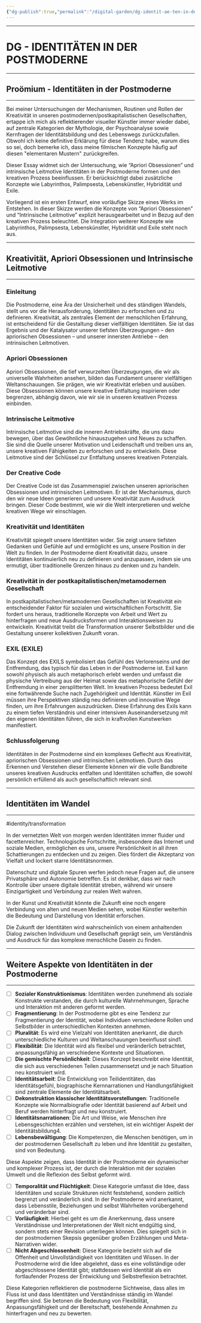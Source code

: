 ```yaml
---
{"dg-publish":true,"permalink":"/digital-garden/dg-identit-ae-ten-in-der-postmoderne/","title":"DG - IDENTITÄTEN IN DER POSTMODERNE","tags":["postmodernism","Postmoderne","PaulAuster/identities","DG2024AD07"]}
---
```



----
# DG - IDENTITÄTEN IN DER POSTMODERNE
----
## Proömium - Identitäten in der Postmoderne
---

Bei meiner Untersuchungen der Mechanismen, Routinen und Rollen der Kreativität in unseren postmodernen/postkapitalistischen Gesellschaften, ertappe ich mich als reflektierender visueller Künstler  immer wieder dabei, auf zentrale Kategorien der Mythologie, der Psychoanalyse sowie Kernfragen der Identitätsbildung und des Lebenswegs zurückzufallen. Obwohl ich keine definitive Erklärung für diese Tendenz habe, warum dies so sei, doch bemerke ich, dass meine filmischen Konzepte häufig auf diesen "elementaren Mustern" zurückgreifen.

Dieser Essay widmet sich der Untersuchung, wie “Apriori Obsessionen” und intrinsische Leitmotive Identitäten in der Postmoderne formen und den kreativen Prozess beeinflussen. Er berücksichtigt dabei zusätzliche Konzepte wie Labyrinthos, Palimpsesta, Lebenskünstler, Hybridität und Exile.

Vorliegend ist ein ersten Entwurf, eine vorläufige Skizze eines Werks im Entstehen. In dieser Skizze werden die Konzepte von “Apriori Obsessionen” und “Intrinsische Leitmotive”  explizit herausgearbeitet und in Bezug auf den kreativen Prozess beleuchtet. Die Integration weiterer Konzepte wie Labyrinthos, Palimpsesta, Lebenskünstler, Hybridität und Exile steht noch aus.


---

## Kreativität, Apriori Obsessionen und Intrinsische Leitmotive
---

### Einleitung

Die Postmoderne, eine Ära der Unsicherheit und des ständigen Wandels, stellt uns vor die Herausforderung, Identitäten zu erforschen und zu definieren. Kreativität, als zentrales Element der menschlichen Erfahrung, ist entscheidend für die Gestaltung dieser vielfältigen Identitäten. Sie ist das Ergebnis und der Katalysator unserer tiefsten Überzeugungen – den apriorischen Obsessionen – und unserer innersten Antriebe – den intrinsischen Leitmotiven.

### Apriori Obsessionen

Apriori Obsessionen, die tief verwurzelten Überzeugungen, die wir als universelle Wahrheiten ansehen, bilden das Fundament unserer vielfältigen Weltanschauungen. Sie prägen, wie wir Kreativität erleben und ausüben. Diese Obsessionen können unsere kreative Entfaltung inspirieren oder begrenzen, abhängig davon, wie wir sie in unseren kreativen Prozess einbinden.

### Intrinsische Leitmotive

Intrinsische Leitmotive sind die inneren Antriebskräfte, die uns dazu bewegen, über das Gewöhnliche hinauszugehen und Neues zu schaffen. Sie sind die Quelle unserer Motivation und Leidenschaft und treiben uns an, unsere kreativen Fähigkeiten zu erforschen und zu entwickeln. Diese Leitmotive sind der Schlüssel zur Entfaltung unseres kreativen Potenzials.

### Der Creative Code 

Der Creative Code ist das Zusammenspiel zwischen unseren apriorischen Obsessionen und intrinsischen Leitmotiven. Er ist der Mechanismus, durch den wir neue Ideen generieren und unsere Kreativität zum Ausdruck bringen. Dieser Code bestimmt, wie wir die Welt interpretieren und welche kreativen Wege wir einschlagen.

### Kreativität und Identitäten

Kreativität spiegelt unsere Identitäten wider. Sie zeigt unsere tiefsten Gedanken und Gefühle auf und ermöglicht es uns, unsere Position in der Welt zu finden. In der Postmoderne dient Kreativität dazu, unsere Identitäten kontinuierlich neu zu definieren und anzupassen, indem sie uns ermutigt, über traditionelle Grenzen hinaus zu denken und zu handeln.

### Kreativität in der postkapitalistischen/metamodernen Gesellschaft

In postkapitalistischen/metamodernen Gesellschaften ist Kreativität ein entscheidender Faktor für sozialen und wirtschaftlichen Fortschritt. Sie fordert uns heraus, traditionelle Konzepte von Arbeit und Wert zu hinterfragen und neue Ausdrucksformen und Interaktionsweisen zu entwickeln. Kreativität treibt die Transformation unserer Selbstbilder und die Gestaltung unserer kollektiven Zukunft voran.

### EXIL (EXILE)

Das Konzept des EXILS symbolisiert das Gefühl des Verlorenseins und der Entfremdung, das typisch für das Leben in der Postmoderne ist. Exil kann sowohl physisch als auch metaphorisch erlebt werden und umfasst die physische Vertreibung aus der Heimat sowie das metaphorische Gefühl der Entfremdung in einer zersplitterten Welt. Im kreativen Prozess bedeutet Exil eine fortwährende Suche nach Zugehörigkeit und Identität. Künstler im Exil müssen ihre Perspektiven ständig neu definieren und innovative Wege finden, um ihre Erfahrungen auszudrücken. Diese Erfahrung des Exils kann zu einem tiefen Verständnis und einer intensiven Auseinandersetzung mit den eigenen Identitäten führen, die sich in kraftvollen Kunstwerken manifestiert.

### Schlussfolgerung

Identitäten in der Postmoderne sind ein komplexes Geflecht aus Kreativität, apriorischen Obsessionen und intrinsischen Leitmotiven. Durch das Erkennen und Verstehen dieser Elemente können wir die volle Bandbreite unseres kreativen Ausdrucks entfalten und Identitäten schaffen, die sowohl persönlich erfüllend als auch gesellschaftlich relevant sind.



---


## Identitäten im Wandel
---

#identity/transformation 

In der vernetzten Welt von morgen werden Identitäten immer fluider und facettenreicher. Technologische Fortschritte, insbesondere das Internet und soziale Medien, ermöglichen es uns, unsere Persönlichkeit in all ihren Schattierungen zu entdecken und zu zeigen. Dies fördert die Akzeptanz von Vielfalt und lockert starre Identitätsnormen.

Datenschutz und digitale Spuren werfen jedoch neue Fragen auf, die unsere Privatsphäre und Autonomie betreffen. Es ist denkbar, dass wir nach Kontrolle über unsere digitale Identität streben, während wir unsere Einzigartigkeit und Verbindung zur realen Welt wahren.

In der Kunst und Kreativität könnte die Zukunft eine noch engere Verbindung von alten und neuen Medien sehen, wobei Künstler weiterhin die Bedeutung und Darstellung von Identität erforschen.

Die Zukunft der Identitäten wird wahrscheinlich von einem anhaltenden Dialog zwischen Individuum und Gesellschaft geprägt sein, um Verständnis und Ausdruck für das komplexe menschliche Dasein zu finden.



---
## Weitere Aspekte von Identitäten in der Postmoderne
---

- [ ] **Sozialer Konstruktionismus**: Identitäten werden zunehmend als soziale Konstrukte verstanden, die durch kulturelle Wahrnehmungen, Sprache und Interaktion mit anderen geformt werden.
- [ ] **Fragmentierung**: In der Postmoderne gibt es eine Tendenz zur Fragmentierung der Identität, wobei Individuen verschiedene Rollen und Selbstbilder in unterschiedlichen Kontexten annehmen.
- [ ] **Pluralität**: Es wird eine Vielzahl von Identitäten anerkannt, die durch unterschiedliche Kulturen und Weltanschauungen beeinflusst sind1.
- [ ] **Flexibilität**: Die Identität wird als flexibel und veränderlich betrachtet, anpassungsfähig an verschiedene Kontexte und Situationen.
- [ ] **Die gemischte Persönlichkeit**: Dieses Konzept beschreibt eine Identität, die sich aus verschiedenen Teilen zusammensetzt und je nach Situation neu konstruiert wird.
- [ ] **Identitätsarbeit**: Die Entwicklung von Teilidentitäten, das Identitätsgefühl, biographische Kernnarrationen und Handlungsfähigkeit sind zentrale Elemente der Identitätsarbeit. 
- [ ] **Dekonstruktion klassischer Identitätsvorstellungen**: Traditionelle Konzepte wie Normalbiografie oder Identität basierend auf Arbeit und Beruf werden hinterfragt und neu konstruiert.
- [ ] **Identitätsnarrationen**: Die Art und Weise, wie Menschen ihre Lebensgeschichten erzählen und verstehen, ist ein wichtiger Aspekt der Identitätsbildung4.
- [ ] **Lebensbewältigung**: Die Kompetenzen, die Menschen benötigen, um in der postmodernen Gesellschaft zu leben und ihre Identität zu gestalten, sind von Bedeutung.

Diese Aspekte zeigen, dass Identität in der Postmoderne ein dynamischer und komplexer Prozess ist, der durch die Interaktion mit der sozialen Umwelt und die Reflexion des Selbst geformt wird.


- [ ] **Temporalität und Flüchtigkeit**: Diese Kategorie umfasst die Idee, dass Identitäten und soziale Strukturen nicht feststehend, sondern zeitlich begrenzt und veränderlich sind. In der Postmoderne wird anerkannt, dass Lebensstile, Beziehungen und selbst Wahrheiten vorübergehend und veränderbar sind.
- [ ] **Vorläufigkeit**: Hierbei geht es um die Anerkennung, dass unsere Verständnisse und Interpretationen der Welt nicht endgültig sind, sondern stets einer Revision unterliegen können. Dies spiegelt sich in der postmodernen Skepsis gegenüber großen Erzählungen und Meta-Narrativen wider. 
- [ ] **Nicht Abgeschlossenheit**: Diese Kategorie bezieht sich auf die Offenheit und Unvollständigkeit von Identitäten und Wissen. In der Postmoderne wird die Idee abgelehnt, dass es eine vollständige oder abgeschlossene Identität gibt; stattdessen wird Identität als ein fortlaufender Prozess der Entwicklung und Selbstreflexion betrachtet.

Diese Kategorien reflektieren die postmoderne Sichtweise, dass alles im Fluss ist und dass Identitäten und Verständnisse ständig im Wandel begriffen sind. Sie betonen die Bedeutung von Flexibilität, Anpassungsfähigkeit und der Bereitschaft, bestehende Annahmen zu hinterfragen und neu zu bewerten.